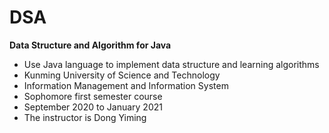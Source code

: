# DSA
**Data Structure and Algorithm for Java**

- Use Java language to implement data structure and learning algorithms
- Kunming University of Science and Technology
- Information Management and Information System
- Sophomore first semester course
- September 2020 to January 2021
- The instructor is Dong Yiming
